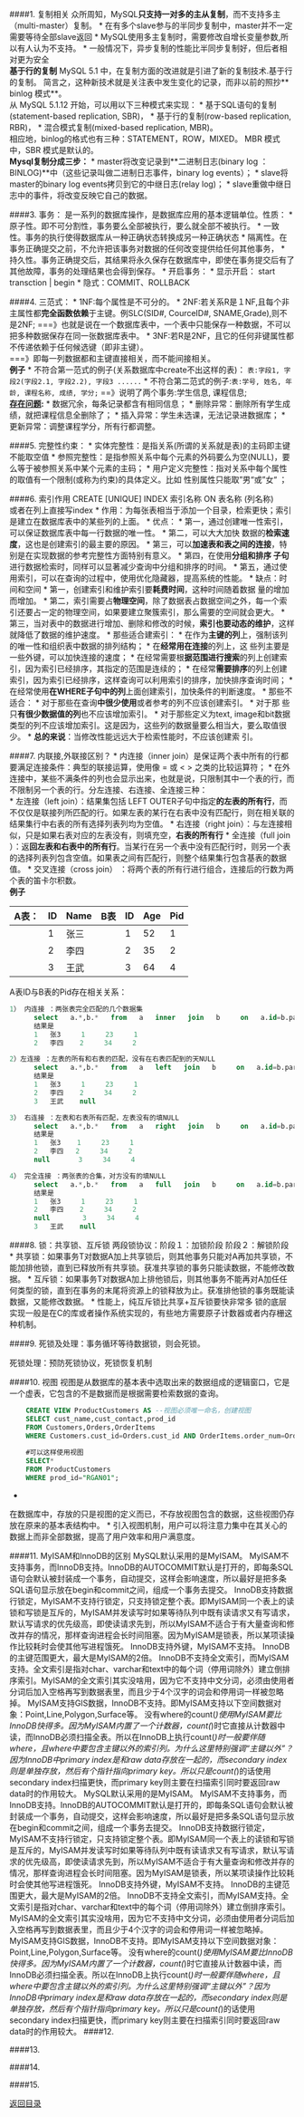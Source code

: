 ####1. 复制相关
众所周知，MySQL**只支持一对多的主从复制**，而不支持多主（multi-master）复制。 
* 
在有多个slave参与的半同步复制中，master并不一定需要等待全部slave返回
* 
MySQL使用多主复制时，需要修改自增长变量参数,所以有人认为不支持。
* 
一般情况下，异步复制的性能比半同步复制好，但后者相对更为安全<br>
**基于行的复制** MySQL 5.1 中，在复制方面的改进就是引进了新的复制技术.基于行的复制。
简言之，这种新技术就是关注表中发生变化的记录，而非以前的照抄** binlog 模式**。<br>
从 MySQL 5.1.12 开始，可以用以下三种模式来实现：
* 
基于SQL语句的复制(statement-based replication, SBR)，
* 
基于行的复制(row-based replication, RBR)，
* 
混合模式复制(mixed-based replication, MBR)。<br>
相应地，binlog的格式也有三种：STATEMENT，ROW，MIXED。 MBR 模式中，SBR 模式是默认的。<br>
**Mysql复制分成三步：** 
* 
master将改变记录到**二进制日志(binary log ：BINLOG)**中（这些记录叫做二进制日志事件，binary log events）； 
* 
slave将master的binary log events拷贝到它的中继日志(relay log)； 
* 
slave重做中继日志中的事件，将改变反映它自己的数据。

####3. 事务：
是一系列的数据库操作，是数据库应用的基本逻辑单位。性质：
* 
原子性。即不可分割性，事务要么全部被执行，要么就全部不被执行。
* 
一致性。事务的执行使得数据库从一种正确状态转换成另一种正确状态
* 
隔离性。在事务正确提交之前，不允许把该事务对数据的任何改变提供给任何其他事务，
* 
持久性。事务正确提交后，其结果将永久保存在数据库中，即使在事务提交后有了其他故障，事务的处理结果也会得到保存。
* 
开启事务：
    * 
显示开启： start transction | begin 
    * 
隐式：COMMIT、ROLLBACK


####4. 三范式：
* 
1NF:每个属性是不可分的。 
* 
2NF:若关系R是１NF,且每个非主属性都**完全函数依赖**于主键。例SLC(SID#, CourceID#, SNAME,Grade),则不是2NF;     ===》也就是说在一个数据库表中，一个表中只能保存一种数据，不可以把多种数据保存在同一张数据库表中。
* 
3NF:若R是2NF，且它的任何非键属性都不传递依赖于任何候选键（即非主键）。<br>
===》即每一列数据都和主键直接相关，而不能间接相关。<br>
**例子**
* 
不符合第一范式的例子(关系数据库中create不出这样的表)：
```表:字段1, 字段2(字段2.1, 字段2.2), 字段3 ......```
* 
不符合第二范式的例子:```表:学号, 姓名, 年龄, 课程名称, 成绩, 学分;``` ==》说明了两个事务:学生信息, 课程信息; <br>
**[存在问题](http://www.jb51.net/article/70867.htm):**
* 
数据冗余，每条记录都含有相同信息；
* 
删除异常：删除所有学生成绩，就把课程信息全删除了；
* 
插入异常：学生未选课，无法记录进数据库；
* 
更新异常：调整课程学分，所有行都调整。 

####5.  完整性约束：
* 
实体完整性：是指关系(所谓的关系就是表)的主码即主键不能取空值
* 
参照完整性：是指参照关系中每个元素的外码要么为空(NULL)，要么等于被参照关系中某个元素的主码；
* 
用户定义完整性：指对关系中每个属性的取值有一个限制(或称为约束)的具体定义。比如 性别属性只能取”男“或”女“  ；

####6. 索引作用
CREATE [UNIQUE] INDEX 索引名称 ON 表名称 (列名称) 
<br>或者在列上直接写index
* 
作用：为每张表相当于添加一个目录，检索更快；索引是建立在数据库表中的某些列的上面。
* 
优点：
    * 
第一，通过创建唯一性索引，可以保证数据库表中每一行数据的唯一性。
    * 
第二，可以大大加快 数据的**检索速度**，这也是创建索引的最主要的原因。
    * 
第三，可以**加速表和表之间的连接**，特别是在实现数据的参考完整性方面特别有意义。
    * 
第四，在使用**分组和排序 子句**进行数据检索时，同样可以显著减少查询中分组和排序的时间。
    * 
第五，通过使用索引，可以在查询的过程中，使用优化隐藏器，提高系统的性能。 
* 
缺点：时间和空间
    * 
第一，创建索引和维护索引要**耗费时间**，这种时间随着数据 量的增加而增加。
    * 
第二，索引需要占**物理空间**，除了数据表占数据空间之外，每一个索引还要占一定的物理空间，如果要建立聚簇索引，那么需要的空间就会更大。
    * 
第三，当对表中的数据进行增加、删除和修改的时候，**索引也要动态的维护**，这样就降低了数据的维护速度。 
* 
那些适合建索引：
    * 
在作为**主键的列**上，强制该列的唯一性和组织表中数据的排列结构；
    * 
在**经常用在连接**的列上，这 些列主要是一些外键，可以加快连接的速度；
    * 
在经常需要根**据范围进行搜索**的列上创建索引，因为索引已经排序，其指定的范围是连续的；
    * 
在经常**需要排序**的列上创建索引，因为索引已经排序，这样查询可以利用索引的排序，加快排序查询时间；
    * 
在经常使用**在WHERE子句中的列**上面创建索引，加快条件的判断速度。 
* 
那些不适合：
    * 
对于那些在查询**中很少使用**或者参考的列不应该创建索引。
    * 
对于那 些只**有很少数据值的列**也不应该增加索引。
    * 
对于那些定义为text, image和bit数据类型的列不应该增加索引。这是因为，这些列的数据量要么相当大，要么取值很少。 
    * 
**总的来说**：当修改性能远远大于检索性能时，不应该创建索 引。

####7. 内联接,外联接区别？
* 
内连接（inner join）是保证两个表中所有的行都要满足连接条件：典型的联接运算，使用像 =  或 < > 之类的比较运算符；
* 
在外连接中，某些不满条件的列也会显示出来，也就是说，只限制其中一个表的行，而不限制另一个表的行。分左连接、右连接、全连接三种：    
    * 
左连接（left join）：结果集包括  LEFT OUTER子句中指定**的左表的所有行**，而不仅仅是联接列所匹配的行。如果左表的某行在右表中没有匹配行，则在相关联的结果集行中右表的所有选择列表列均为空值。
    * 
右连接（right join）：与左连接相似，只是如果右表对应的左表没有，则填充空，**右表的所有行**
    * 
全连接（full join ）：返**回左表和右表中的所有行**。当某行在另一个表中没有匹配行时，则另一个表的选择列表列包含空值。如果表之间有匹配行，则整个结果集行包含基表的数据值。 
    * 
交叉连接（cross join） ：将两个表的所有行进行组合，连接后的行数为两个表的笛卡尔积数。
<br>
**例子**

| A表： | ID | Name | B表 | ID| Age | Pid |
| -- | -- | -- | -- | -- | -- | -- |
|  | 1 | 张三 |  | 1 | 52 | 1 |
|  | 2 | 李四 |  | 2 | 35 | 2 |
|  | 3 | 王武 |  | 3 | 64 | 4 |
A表ID与B表的Pid存在相关关系：
```SQL
1） 内连接 ：两张表完全匹配的几个数据集
      select   a.*,b.*   from   a   inner   join   b     on   a.id=b.parent_id      
      结果是    
      1   张3     1     23     1  
      2   李四    2     34     2  

2）左连接 ：左表的所有和右表的匹配，没有在右表匹配到的天NULL
      select   a.*,b.*   from   a   left   join   b     on   a.id=b.parent_id      
      结果是    
      1   张3     1     23     1  
      2   李四    2     34     2  
      3   王武    null  

3） 右连接 ：左表和右表所有匹配，左表没有的填NULL
      select   a.*,b.*   from   a   right   join   b     on   a.id=b.parent_id      
      结果是    
      1   张3    1     23     1  
      2   李四   2     34     2  
      null       3     34     4  

4） 完全连接 ：两张表的合集，对方没有的填NULL
      select   a.*,b.*   from   a   full   join   b     on   a.id=b.parent_id  
      结果是    
      1   张3     1     23     1  
      2   李四    2     34     2  
      null        3     34     4  
      3   王武    null
```


####8. 锁：共享锁、互斥锁
两段锁协议：阶段１：加锁阶段 阶段２：解锁阶段
* 
共享锁：如果事务T对数据A加上共享锁后，则其他事务只能对A再加共享锁，不能加排他锁，直到已释放所有共享锁。获准共享锁的事务只能读数据，不能修改数据。 
* 
互斥锁：如果事务T对数据A加上排他锁后，则其他事务不能再对A加任任何类型的锁，直到在事务的末尾将资源上的锁释放为止。获准排他锁的事务既能读数据，又能修改数据。
* 
性能上，纯互斥锁比共享+互斥锁要快非常多
锁的底层实现一般是在C的库或者操作系统实现的，有些地方需要原子计数器或者内存栅这种机制。

####9. 死锁及处理：事务循环等待数据锁，则会死锁。

死锁处理：预防死锁协议，死锁恢复机制

####10. 视图
视图是从数据库的基本表中选取出来的数据组成的逻辑窗口，它是一个虚表，它包含的不是数据而是根据需要检索数据的查询。
```SQL
    CREATE VIEW ProductCustomers AS --视图必须唯一命名，创建视图  
    SELECT cust_name,cust_contact,prod_id  
    FROM Customers,Orders,OrderItems  
    WHERE Customers.cust_id=Orders.cust_id AND OrderItems.order_num=Orders.order_num;  
    
    #可以这样使用视图  
    SELECT*  
    FROM ProductCustomers  
    WHERE prod_id="RGAN01";  
```
* 
在数据库中，存放的只是视图的定义而已，不存放视图包含的数据，这些视图仍存放在原来的基本表结构中。
* 
引入视图机制，用户可以将注意力集中在其关心的数据上而非全部数据，提高了用户效率和用户满意度。

####11. MyISAM和InnoDB的区别
MySQL默认采用的是MyISAM。
MyISAM不支持事务，而InnoDB支持。InnoDB的AUTOCOMMIT默认是打开的，即每条SQL语句会默认被封装成一个事务，自动提交，这样会影响速度，所以最好是把多条SQL语句显示放在begin和commit之间，组成一个事务去提交。
InnoDB支持数据行锁定，MyISAM不支持行锁定，只支持锁定整个表。即MyISAM同一个表上的读锁和写锁是互斥的，MyISAM并发读写时如果等待队列中既有读请求又有写请求，默认写请求的优先级高，即使读请求先到，所以MyISAM不适合于有大量查询和修改并存的情况，那样查询进程会长时间阻塞。因为MyISAM是锁表，所以某项读操作比较耗时会使其他写进程饿死。
InnoDB支持外键，MyISAM不支持。
InnoDB的主键范围更大，最大是MyISAM的2倍。
InnoDB不支持全文索引，而MyISAM支持。全文索引是指对char、varchar和text中的每个词（停用词除外）建立倒排序索引。MyISAM的全文索引其实没啥用，因为它不支持中文分词，必须由使用者分词后加入空格再写到数据表里，而且少于4个汉字的词会和停用词一样被忽略掉。
MyISAM支持GIS数据，InnoDB不支持。即MyISAM支持以下空间数据对象：Point,Line,Polygon,Surface等。
没有where的count(*)使用MyISAM要比InnoDB快得多。因为MyISAM内置了一个计数器，count(*)时它直接从计数器中读，而InnoDB必须扫描全表。所以在InnoDB上执行count(*)时一般要伴随where，且where中要包含主键以外的索引列。为什么这里特别强调“主键以外”？因为InnoDB中primary index是和raw data存放在一起的，而secondary index则是单独存放，然后有个指针指向primary key。所以只是count(*)的话使用secondary index扫描更快，而primary key则主要在扫描索引同时要返回raw data时的作用较大。
MySQL默认采用的是MyISAM。
MyISAM不支持事务，而InnoDB支持。InnoDB的AUTOCOMMIT默认是打开的，即每条SQL语句会默认被封装成一个事务，自动提交，这样会影响速度，所以最好是把多条SQL语句显示放在begin和commit之间，组成一个事务去提交。
InnoDB支持数据行锁定，MyISAM不支持行锁定，只支持锁定整个表。即MyISAM同一个表上的读锁和写锁是互斥的，MyISAM并发读写时如果等待队列中既有读请求又有写请求，默认写请求的优先级高，即使读请求先到，所以MyISAM不适合于有大量查询和修改并存的情况，那样查询进程会长时间阻塞。因为MyISAM是锁表，所以某项读操作比较耗时会使其他写进程饿死。
InnoDB支持外键，MyISAM不支持。
InnoDB的主键范围更大，最大是MyISAM的2倍。
InnoDB不支持全文索引，而MyISAM支持。全文索引是指对char、varchar和text中的每个词（停用词除外）建立倒排序索引。MyISAM的全文索引其实没啥用，因为它不支持中文分词，必须由使用者分词后加入空格再写到数据表里，而且少于4个汉字的词会和停用词一样被忽略掉。
MyISAM支持GIS数据，InnoDB不支持。即MyISAM支持以下空间数据对象：Point,Line,Polygon,Surface等。
没有where的count(*)使用MyISAM要比InnoDB快得多。因为MyISAM内置了一个计数器，count(*)时它直接从计数器中读，而InnoDB必须扫描全表。所以在InnoDB上执行count(*)时一般要伴随where，且where中要包含主键以外的索引列。为什么这里特别强调“主键以外”？因为InnoDB中primary index是和raw data存放在一起的，而secondary index则是单独存放，然后有个指针指向primary key。所以只是count(*)的话使用secondary index扫描更快，而primary key则主要在扫描索引同时要返回raw data时的作用较大。
####12. 

####13. 

####14. 

####15. 


[返回目录](README.md)
